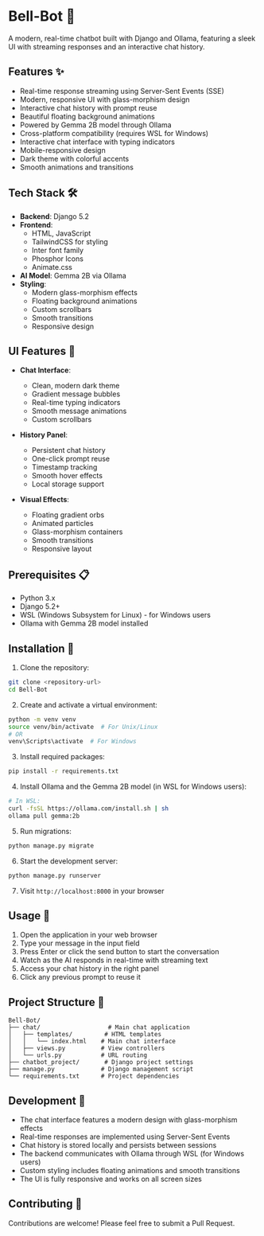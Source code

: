 # Bell-Bot 🤖

A modern, real-time chatbot built with Django and Ollama, featuring a sleek UI with streaming responses and an interactive chat history.

## Features ✨

- Real-time response streaming using Server-Sent Events (SSE)
- Modern, responsive UI with glass-morphism design
- Interactive chat history with prompt reuse
- Beautiful floating background animations
- Powered by Gemma 2B model through Ollama
- Cross-platform compatibility (requires WSL for Windows)
- Interactive chat interface with typing indicators
- Mobile-responsive design
- Dark theme with colorful accents
- Smooth animations and transitions

## Tech Stack 🛠️

- **Backend**: Django 5.2
- **Frontend**: 
  - HTML, JavaScript
  - TailwindCSS for styling
  - Inter font family
  - Phosphor Icons
  - Animate.css
- **AI Model**: Gemma 2B via Ollama
- **Styling**: 
  - Modern glass-morphism effects
  - Floating background animations
  - Custom scrollbars
  - Smooth transitions
  - Responsive design

## UI Features 🎨

- **Chat Interface**:
  - Clean, modern dark theme
  - Gradient message bubbles
  - Real-time typing indicators
  - Smooth message animations
  - Custom scrollbars

- **History Panel**:
  - Persistent chat history
  - One-click prompt reuse
  - Timestamp tracking
  - Smooth hover effects
  - Local storage support

- **Visual Effects**:
  - Floating gradient orbs
  - Animated particles
  - Glass-morphism containers
  - Smooth transitions
  - Responsive layout

## Prerequisites 📋

- Python 3.x
- Django 5.2+
- WSL (Windows Subsystem for Linux) - for Windows users
- Ollama with Gemma 2B model installed

## Installation 🚀

1. Clone the repository:
```bash
git clone <repository-url>
cd Bell-Bot
```

2. Create and activate a virtual environment:
```bash
python -m venv venv
source venv/bin/activate  # For Unix/Linux
# OR
venv\Scripts\activate  # For Windows
```

3. Install required packages:
```bash
pip install -r requirements.txt
```

4. Install Ollama and the Gemma 2B model (in WSL for Windows users):
```bash
# In WSL:
curl -fsSL https://ollama.com/install.sh | sh
ollama pull gemma:2b
```

5. Run migrations:
```bash
python manage.py migrate
```

6. Start the development server:
```bash
python manage.py runserver
```

7. Visit `http://localhost:8000` in your browser

## Usage 💬

1. Open the application in your web browser
2. Type your message in the input field
3. Press Enter or click the send button to start the conversation
4. Watch as the AI responds in real-time with streaming text
5. Access your chat history in the right panel
6. Click any previous prompt to reuse it

## Project Structure 📁

```
Bell-Bot/
├── chat/                   # Main chat application
│   ├── templates/         # HTML templates
│   │   └── index.html    # Main chat interface
│   ├── views.py          # View controllers
│   └── urls.py           # URL routing
├── chatbot_project/       # Django project settings
├── manage.py             # Django management script
└── requirements.txt      # Project dependencies
```

## Development 🔧

- The chat interface features a modern design with glass-morphism effects
- Real-time responses are implemented using Server-Sent Events
- Chat history is stored locally and persists between sessions
- The backend communicates with Ollama through WSL (for Windows users)
- Custom styling includes floating animations and smooth transitions
- The UI is fully responsive and works on all screen sizes

## Contributing 🤝

Contributions are welcome! Please feel free to submit a Pull Request.

